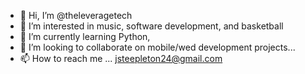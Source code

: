 - 👋 Hi, I’m @theleveragetech
- 👀 I’m interested in music, software development, and basketball
- 🌱 I’m currently learning Python, 
- 💞️ I’m looking to collaborate on mobile/wed development projects...
- 📫 How to reach me ... jsteepleton24@gmail.com

<!---
theleveragetech/theleveragetech is a ✨ special ✨ repository because its `README.md` (this file) appears on your GitHub profile.
You can click the Preview link to take a look at your changes.
--->
